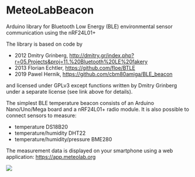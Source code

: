 MeteoLabBeacon
====

Arduino library for Bluetooth Low Energy (BLE) environmental sensor communication using the nRF24L01+

The library is based on code by

 * 2012 Dmitry Grinberg, http://dmitry.gr/index.php?r=05.Projects&proj=11.%20Bluetooth%20LE%20fakery
 * 2013 Florian Echtler, https://github.com/floe/BTLE
 * 2019 Pawel Hernik, https://github.com/cbm80amiga/BLE_beacon

and licensed under GPLv3 except functions written by Dmitry Grinberg under a separate
license (see link above for details).

The simplest BLE temperature beacon consists of an Arduino Nano/Uno/Mega board and a nRF24L01+ radio module. It is also possible to connect sensors to measure:
* temperature DS18B20
* temperature/humidity DHT22
* temperature/humidity/pressure BME280

The measurement data is displayed on your smartphone using a web application:
https://app.meteolab.org

<img src="https://www.emetsoc.org/wp-content/uploads/2020/10/2020_peex-edu-app-01-300x201.jpg">

